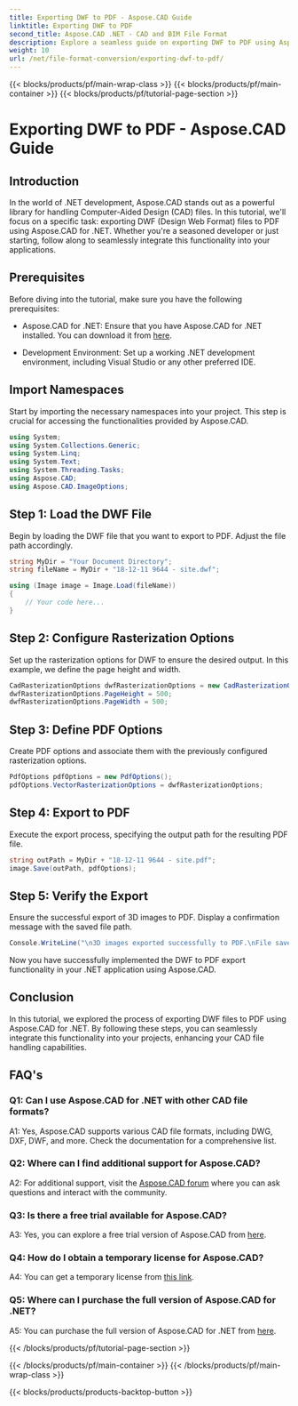 ```yaml
---
title: Exporting DWF to PDF - Aspose.CAD Guide
linktitle: Exporting DWF to PDF
second_title: Aspose.CAD .NET - CAD and BIM File Format
description: Explore a seamless guide on exporting DWF to PDF using Aspose.CAD for .NET. Enhance your CAD file handling capabilities effortlessly.
weight: 10
url: /net/file-format-conversion/exporting-dwf-to-pdf/
---
```


{{< blocks/products/pf/main-wrap-class >}}
{{< blocks/products/pf/main-container >}}
{{< blocks/products/pf/tutorial-page-section >}}

# Exporting DWF to PDF - Aspose.CAD Guide

## Introduction

In the world of .NET development, Aspose.CAD stands out as a powerful library for handling Computer-Aided Design (CAD) files. In this tutorial, we'll focus on a specific task: exporting DWF (Design Web Format) files to PDF using Aspose.CAD for .NET. Whether you're a seasoned developer or just starting, follow along to seamlessly integrate this functionality into your applications.

## Prerequisites

Before diving into the tutorial, make sure you have the following prerequisites:

- Aspose.CAD for .NET: Ensure that you have Aspose.CAD for .NET installed. You can download it from [here](https://releases.aspose.com/cad/net/).

- Development Environment: Set up a working .NET development environment, including Visual Studio or any other preferred IDE.

## Import Namespaces

Start by importing the necessary namespaces into your project. This step is crucial for accessing the functionalities provided by Aspose.CAD.

```csharp
using System;
using System.Collections.Generic;
using System.Linq;
using System.Text;
using System.Threading.Tasks;
using Aspose.CAD;
using Aspose.CAD.ImageOptions;
```

## Step 1: Load the DWF File

Begin by loading the DWF file that you want to export to PDF. Adjust the file path accordingly.

```csharp
string MyDir = "Your Document Directory";
string fileName = MyDir + "18-12-11 9644 - site.dwf";

using (Image image = Image.Load(fileName))
{
    // Your code here...
}
```

## Step 2: Configure Rasterization Options

Set up the rasterization options for DWF to ensure the desired output. In this example, we define the page height and width.

```csharp
CadRasterizationOptions dwfRasterizationOptions = new CadRasterizationOptions();
dwfRasterizationOptions.PageHeight = 500;
dwfRasterizationOptions.PageWidth = 500;
```

## Step 3: Define PDF Options

Create PDF options and associate them with the previously configured rasterization options.

```csharp
PdfOptions pdfOptions = new PdfOptions();
pdfOptions.VectorRasterizationOptions = dwfRasterizationOptions;
```

## Step 4: Export to PDF

Execute the export process, specifying the output path for the resulting PDF file.

```csharp
string outPath = MyDir + "18-12-11 9644 - site.pdf";
image.Save(outPath, pdfOptions);
```

## Step 5: Verify the Export

Ensure the successful export of 3D images to PDF. Display a confirmation message with the saved file path.

```csharp
Console.WriteLine("\n3D images exported successfully to PDF.\nFile saved at " + MyDir);
```

Now you have successfully implemented the DWF to PDF export functionality in your .NET application using Aspose.CAD.

## Conclusion

In this tutorial, we explored the process of exporting DWF files to PDF using Aspose.CAD for .NET. By following these steps, you can seamlessly integrate this functionality into your projects, enhancing your CAD file handling capabilities.

## FAQ's

### Q1: Can I use Aspose.CAD for .NET with other CAD file formats?

A1: Yes, Aspose.CAD supports various CAD file formats, including DWG, DXF, DWF, and more. Check the documentation for a comprehensive list.

### Q2: Where can I find additional support for Aspose.CAD?

A2: For additional support, visit the [Aspose.CAD forum](https://forum.aspose.com/c/cad/19) where you can ask questions and interact with the community.

### Q3: Is there a free trial available for Aspose.CAD?

A3: Yes, you can explore a free trial version of Aspose.CAD from [here](https://releases.aspose.com/).

### Q4: How do I obtain a temporary license for Aspose.CAD?

A4: You can get a temporary license from [this link](https://purchase.aspose.com/temporary-license/).

### Q5: Where can I purchase the full version of Aspose.CAD for .NET?

A5: You can purchase the full version of Aspose.CAD for .NET from [here](https://purchase.aspose.com/buy).

{{< /blocks/products/pf/tutorial-page-section >}}

{{< /blocks/products/pf/main-container >}}
{{< /blocks/products/pf/main-wrap-class >}}

{{< blocks/products/products-backtop-button >}}
